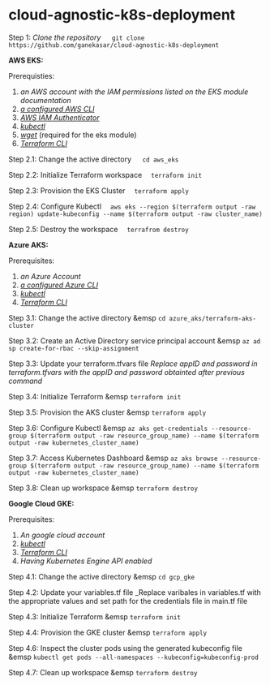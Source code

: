 # cloud-agnostic-k8s-deployment

Step 1: *Clone the repository* 
        &emsp; ```git clone https://github.com/ganekasar/cloud-agnostic-k8s-deployment```

**AWS EKS:**

Prerequisties:
1. *an AWS account with the IAM permissions listed on the EKS module documentation*
2. [*a configured AWS CLI*](https://docs.aws.amazon.com/cli/latest/userguide/install-cliv2-mac.html) 
3. [*AWS IAM Authenticator*](https://docs.aws.amazon.com/eks/latest/userguide/install-aws-iam-authenticator.html)
4. [*kubectl*](https://kubernetes.io/docs/tasks/tools/install-kubectl/) 
5. [*wget*](https://www.gnu.org/software/wget/) (required for the eks module) 
6. [*Terraform CLI*](https://learn.hashicorp.com/tutorials/terraform/install-cli) 

Step 2.1: Change the active directory  &emsp; ```cd aws_eks```
          
Step 2.2: Initialize Terraform workspace &emsp;```terraform init```
           
Step 2.3: Provision the EKS Cluster  &emsp;```terraform apply```

Step 2.4: Configure Kubectl &emsp;```aws eks --region $(terraform output -raw region) update-kubeconfig --name $(terraform output -raw cluster_name)```
          
Step 2.5: Destroy the workspace &emsp;```terrafrom destroy```
          
**Azure AKS:**

Prerequisites:
1. *an Azure Account*
2. *[a configured Azure CLI](https://docs.microsoft.com/en-us/cli/azure/install-azure-cli?view=azure-cli-latest)*
3. [*kubectl*](https://kubernetes.io/docs/tasks/tools/install-kubectl/) 
4. [*Terraform CLI*](https://learn.hashicorp.com/tutorials/terraform/install-cli) 

Step 3.1: Change the active directory  &emsp ``cd azure_aks/terraform-aks-cluster``
          
Step 3.2: Create an Active Directory service principal account  &emsp ``az ad sp create-for-rbac --skip-assignment``

Step 3.3: Update your terraform.tfvars file 
          _Replace appID and password in terraform.tfvars with the appID and password obtainted after previous command_

Step 3.4: Initialize Terraform  &emsp ``terraform init``

Step 3.5: Provision the AKS cluster  &emsp ``terraform apply``

Step 3.6: Configure Kubectl  &emsp ``az aks get-credentials --resource-group $(terraform output -raw resource_group_name) --name $(terraform output -raw kubernetes_cluster_name)``

Step 3.7: Access Kubernetes Dashboard  &emsp ``az aks browse --resource-group $(terraform output -raw resource_group_name) --name $(terraform output -raw kubernetes_cluster_name)``

Step 3.8: Clean up workspace  &emsp ``terraform destroy``

**Google Cloud GKE:**

Prerequisites:
1. *An google cloud account*
2. *[kubectl](https://kubernetes.io/docs/tasks/tools/install-kubectl/)* 
3. *[Terraform CLI](https://learn.hashicorp.com/tutorials/terraform/install-cli)* 
4. *Having Kubernetes Engine API enabled*

Step 4.1: Change the active directory &emsp ``cd gcp_gke``
          
Step 4.2: Update your variables.tf file
          _Replace varibales in variables.tf with the appropriate values and set path for the credentials file in main.tf file

Step 4.3: Initialize Terraform &emsp ``terraform init``

Step 4.4: Provision the GKE cluster &emsp ``terraform apply``

Step 4.6: Inspect the cluster pods using the generated kubeconfig file &emsp ``kubectl get pods --all-namespaces --kubeconfig=kubeconfig-prod``

Step 4.7: Clean up workspace &emsp ``terraform destroy``
